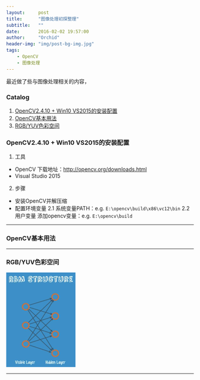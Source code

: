 ```yaml
---
layout:     post
title:      "图像处理初探整理"
subtitle:   ""
date:       2016-02-02 19:57:00
author:     "Orchid"
header-img: "img/post-bg-img.jpg"
tags:
    - OpenCV
    - 图像处理
---
```

<script type="text/javascript" src="http://cdn.mathjax.org/mathjax/latest/MathJax.js?config=default"></script>

最近做了些与图像处理相关的内容，

### Catalog

1.  [OpenCV2.4.10 + Win10 VS2015的安装配置](#opencv2410-win10-vs2015)
2.  [OpenCV基本用法](#opencv)
3.  [RGB/YUV色彩空间](#rgbyuv)

### OpenCV2.4.10 + Win10 VS2015的安装配置

1. 工具
* OpenCV 下载地址：http://opencv.org/downloads.html
* Visual Studio 2015

2. 步骤
* 安装OpenCV并解压缩
* 配置环境变量
	2.1 系统变量PATH：e.g. `E:\opencv\build\x86\vc12\bin`
	2.2 用户变量
		添加opencv变量：e.g. `E:\opencv\build`

---

### OpenCV基本用法


---

### RGB/YUV色彩空间

![img](/img/in-post/post-DLS/RBM_structure.png)

---